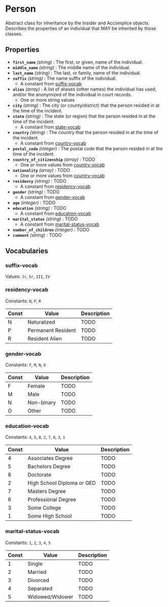 # Person

Abstract class for inheritance by the Insider and Accomplice objects. Describes the properties of an individual that MAY be inherited by those classes.

## Properties

- **`first_name`** *(string)* : The first, or given, name of the individual.
- **`middle_name`** *(string)* : The middle name of the individual.
- **`last_name`** *(string)* : The last, or family, name of the individual.
- **`suffix`** *(string)* : The name suffix of the individual.
	- A constant from [suffix-vocab](#suffix-vocab)
- **`alias`** *(array)* : A list of aliases (other names) the individual has used, and/or the anonymized of the individual in court records.
	- One or more string values
- **`city`** *(string)* : The city (or county/district) that the person resided in at the time of the incident.
- **`state`** *(string)* : The state (or region) that the person resided in at the time of the incident.
	- A constant from [state-vocab](../common/state-vocab.md)
- **`country`** *(string)* : The country that the person resided in at the time of the incident.
	- A constant from [country-vocab](../common/country-vocab.md)
- **`postal_code`** *(integer)* : The postal code that the person resided in at the time of the incident.
- **`country_of_citizenship`** *(array)* : TODO
	- One or more values from [country-vocab](../common/country-vocab.md)
- **`nationality`** *(array)* : TODO
	- One or more values from [country-vocab](../common/country-vocab.md)
- **`residency`** *(string)* : TODO
	- A constant from [residency-vocab](#residency-vocab)
- **`gender`** *(string)* : TODO
	- A constant from [gender-vocab](#gender-vocab)
- **`age`** *(integer)* : TODO
- **`education`** *(string)* : TODO
	- A constant from [education-vocab](#education-vocab)
- **`marital_status`** *(string)* : TODO
	- A constant from [marital-status-vocab](#marital-status-vocab)
- **`number_of_children`** *(integer)* : TODO
- **`comment`** *(string)* : TODO

## Vocabularies

### suffix-vocab

Values: `Jr`, `Sr`, `III`, `IV`


### residency-vocab

Constants: `N`, `P`, `R`

| Const | Value | Description |
| --- | --- | --- |
| N | Naturalized | TODO|
| P | Permanent Resident | TODO|
| R | Resident Alien | TODO|

### gender-vocab

Constants: `F`, `M`, `N`, `O`

| Const | Value | Description |
| --- | --- | --- |
| F | Female | TODO|
| M | Male | TODO|
| N | Non-binary | TODO|
| O | Other | TODO|

### education-vocab

Constants: `4`, `5`, `8`, `2`, `7`, `6`, `3`, `1`

| Const | Value | Description |
| --- | --- | --- |
| 4 | Associates Degree | TODO|
| 5 | Bachelors Degree | TODO|
| 8 | Doctorate | TODO|
| 2 | High School Diploma or GED | TODO|
| 7 | Masters Degree | TODO|
| 6 | Professional Degree | TODO|
| 3 | Some College | TODO|
| 1 | Some High School | TODO|

### marital-status-vocab

Constants: `1`, `2`, `3`, `4`, `5`

| Const | Value | Description |
| --- | --- | --- |
| 1 | Single | TODO|
| 2 | Married | TODO|
| 3 | Divorced | TODO|
| 4 | Separated | TODO|
| 5 | Widowed/Widower | TODO|
